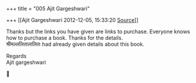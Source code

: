 +++
title = "005 Ajit Gargeshwari"

+++
[[Ajit Gargeshwari	2012-12-05, 15:33:20 [Source](https://groups.google.com/g/bvparishat/c/jb0MN-IGwbs)]]



Thanks but the links you have given are links to purchase. Everyone knows how to purchase a book. Thanks for the details.  
श्रीमल्ललितालालितः had already given details about this book.  
  
Regards  
Ajit gargeshwari  
  



